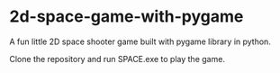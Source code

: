 # 2d-space-game-with-pygame
A fun little 2D space shooter game built with pygame library in python.

Clone the repository and run SPACE.exe to play the game.
